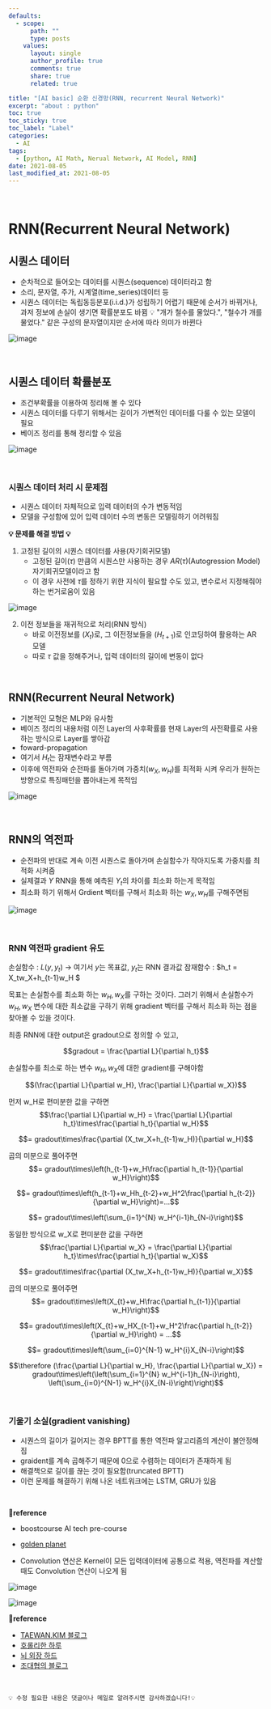 ```yaml
---
defaults:
  - scope:
      path: ""
      type: posts
    values:
      layout: single
      author_profile: true
      comments: true
      share: true
      related: true

title: "[AI basic] 순환 신경망(RNN, recurrent Neural Network)"
excerpt: "about : python"
toc: true
toc_sticky: true
toc_label: "Label"
categories:
  - AI
tags:
  - [python, AI Math, Nerual Network, AI Model, RNN]
date: 2021-08-05
last_modified_at: 2021-08-05
---
```

<br>

# RNN(Recurrent Neural Network)

## 시퀀스 데이터

- 순차적으로 들어오는 데이터를 시퀀스(sequence) 데이터라고 함
- 소리, 문자열, 주가, 시계열(time_series)데이터 등
- 시퀀스 데이터는 독립동등분포(i.i.d.)가 성립하기 어렵기 때문에 순서가 바뀌거나, 과저 정보에 손실이 생기면 확률분포도 바뀜
💡 "개가 철수를 물었다.", "철수가 개를 물었다." 같은 구성의 문자열이지만 순서에 따라 의미가 바뀐다

![image](https://user-images.githubusercontent.com/77658029/128604723-3f72ad49-98a5-4884-98f6-c857ca1d86fa.png)

<br>

## 시퀀스 데이터 확률분포

- 조건부확률을 이용하여 정리해 볼 수 있다
- 시퀀스 데이터를 다루기 위해서는 길이가 가변적인 데이터를 다룰 수 있는 모델이 필요
- 베이즈 정리를 통해 정리할 수 있음

![image](https://user-images.githubusercontent.com/77658029/128621027-c224100d-0a6f-410b-9071-cdf69e86b2c1.png)

<br>

### 시퀀스 데이터 처리 시 문제점

- 시퀀스 데이터 자체적으로 입력 데이터의 수가 변동적임
- 모델을 구성함에 있어 입력 데이터 수의 변동은 모델링하기 어려워짐

**💡 문제를 해결 방법 💡**

1. 고정된 길이의 시퀀스 데이터를 사용(자기회귀모델)
    - 고정된 길이($\tau$) 만큼의 시퀀스만 사용하는 경우 $AR(\tau)$(Autogression Model) 자기회귀모델이라고 함
    - 이 경우 사전에 $\tau$를 정하기 위한 지식이 필요할 수도 있고, 변수로서 지정해줘야하는 번거로움이 있음
    
![image](https://user-images.githubusercontent.com/77658029/128621116-012a05c5-1be2-4f16-93ef-3a91e4ff423d.png)

2. 이전 정보들을 재귀적으로 처리(RNN 방식)
    - 바로 이전정보를 ($X_t$)로, 그 이전정보들을 ($H_{t+1}$)로 인코딩하여 활용하는 AR 모델
    - 따로 $\tau$ 값을 정해주거나, 입력 데이터의 길이에 변동이 없다

<br>

## RNN(Recurrent Neural Network)

- 기본적인 모형은 MLP와 유사함
- 베이즈 정리의 내용처럼 이전 Layer의 사후확률를 현재 Layer의 사전확률로 사용하는 방식으로 Layer를 쌓아감
- foward-propagation
- 여기서 $H_t$는 잠재변수라고 부름
- 이후에 역전파와 순전파를 돌아가며 가중치($w_X, w_H$)를 최적화 시켜 우리가 원하는 방향으로 특징패턴을 뽑아내는게 목적임 

![image](https://user-images.githubusercontent.com/77658029/128621467-e4090d06-31eb-4a2c-b999-02d86129d35c.png)

<br>

## RNN의 역전파 

- 순전파의 반대로 계속 이전 시퀀스로 돌아가며 손실함수가 작아지도록 가중치를 최적화 시켜줌
- 실제결과 $Y$ RNN을 통해 예측된 $Y_t$의 차이를 최소화 하는게 목적임
- 최소화 하기 위해서 Grdient 벡터를 구해서 최소화 하는 $w_X, w_H$를 구해주면됨

![image](https://user-images.githubusercontent.com/77658029/128622175-c27be3ad-284e-48dd-9818-318fab68c825.png)

<br>

### RNN 역전파 gradient 유도

손실함수 : $L(y,y_t)$ → 여기서 $y$는 목표값, $y_t$는 RNN 결과값
잠재함수 : $h_t = X_tw_X+h_{t-1}w_H $

목표는 손실함수를 최소화 하는 $w_H,w_X$를 구하는 것이다. 
그러기 위해서 손실함수가 $w_H,w_X$ 변수에 대한 최소값을 구하기 위해 gradient 벡터를 구해서 최소화 하는 점을 찾아볼 수 있을 것이다.

최종 RNN에 대한 output은 gradout으로 정의할 수 있고,

$$gradout = \frac{\partial L}{\partial h_t}$$

손실함수를 최소로 하는 변수 $w_H,w_X$에 대한 gradient를 구해야함

$$(\frac{\partial L}{\partial w_H}, \frac{\partial L}{\partial w_X})$$

먼저 w_H로 편미분한 값을 구하면
$$\frac{\partial L}{\partial w_H} = \frac{\partial L}{\partial h_t}\times\frac{\partial h_t}{\partial w_H}$$

$$= gradout\times\frac{\partial (X_tw_X+h_{t-1}w_H)}{\partial w_H}$$

곱의 미분으로 풀어주면
$$= gradout\times\left(h_{t-1}+w_H\frac{\partial h_{t-1}}{\partial w_H}\right)$$ 

$$= gradout\times\left(h_{t-1}+w_Hh_{t-2}+w_H^2\frac{\partial h_{t-2}}{\partial w_H}\right)=...$$ 

$$= gradout\times\left(\sum_{i=1}^{N} w_H^{i-1}h_{N-i}\right)$$

동일한 방식으로 w_X로 편미분한 값을 구하면
$$\frac{\partial L}{\partial w_X} = \frac{\partial L}{\partial h_t}\times\frac{\partial h_t}{\partial w_X}$$

$$= gradout\times\frac{\partial (X_tw_X+h_{t-1}w_H)}{\partial w_X}$$

곱의 미분으로 풀어주면
$$= gradout\times\left(X_{t}+w_H\frac{\partial h_{t-1}}{\partial w_H}\right)$$ 

$$= gradout\times\left(X_{t}+w_HX_{t-1}+w_H^2\frac{\partial h_{t-2}}{\partial w_H}\right) = ...$$ 

$$= gradout\times\left(\sum_{i=0}^{N-1} w_H^{i}X_{N-i}\right)$$ 

$$\therefore (\frac{\partial L}{\partial w_H}, \frac{\partial L}{\partial w_X}) = gradout\times\left(\left(\sum_{i=1}^{N} w_H^{i-1}h_{N-i}\right), \left(\sum_{i=0}^{N-1} w_H^{i}X_{N-i}\right)\right)$$

<br>

### 기울기 소실(gradient vanishing)
- 시퀀스의 길이가 길어지는 경우 BPTT를 통한 역전파 알고리즘의 계산이 불안정해짐
- graident를 계속 곱해주기 때문에 0으로 수렴하는 데이터가 존재하게 됨
- 해결책으로 길이를 끊는 것이 필요함(truncated BPTT)
- 이런 문제를 해결하기 위해 나온 네트워크에는 LSTM, GRU가 있음
<br>

**📌reference**
- boostcourse AI tech pre-course
- [golden planet](http://www.goldenplanet.co.kr/blog/2021/04/27/%EB%B9%85%EB%8D%B0%EC%9D%B4%ED%84%B0-%EA%B3%B5%EB%B6%80-%ED%95%9C-%EA%B1%B8%EC%9D%8C-rnn%EC%88%9C%ED%99%98-%EC%8B%A0%EA%B2%BD%EB%A7%9D%EC%9D%B4%EB%9E%80/)

- Convolution 연산은 Kernel이 모든 입력데이터에 공통으로 적용, 역전파를 계산할 때도 Convolution 연산이 나오게 됨

![image](https://user-images.githubusercontent.com/77658029/128450866-8bc6a9ec-60df-4dd5-bced-48485fe469ff.png)

![image](https://user-images.githubusercontent.com/77658029/128457007-cbcc4dc1-8a43-4698-bdd5-d8ea64689a34.png)

**📌reference**
- [TAEWAN.KIM 블로그](http://taewan.kim/post/cnn/)
- [호롤리한 하루](https://gruuuuu.github.io/machine-learning/cnn-doc/)
- [뇌 외장 하드](https://wjrmffldrhrl.github.io/digital10/)
- [조대협의 블로그](https://bcho.tistory.com/1149)


<br>

```
💡 수정 필요한 내용은 댓글이나 메일로 알려주시면 감사하겠습니다!💡 
```
